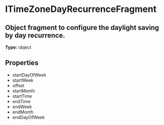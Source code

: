 # ITimeZoneDayRecurrenceFragment

## Object fragment to configure the daylight saving by day recurrence.

**Type:** object

## Properties
* startDayOfWeek
* startWeek
* offset
* startMonth
* startTime
* endTime
* endWeek
* endMonth
* endDayOfWeek
